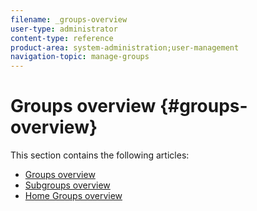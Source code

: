 ```yaml
---
filename: _groups-overview
user-type: administrator
content-type: reference
product-area: system-administration;user-management
navigation-topic: manage-groups
---
```




# Groups overview {#groups-overview}

This section contains the following articles:



* [Groups overview](groups.md) 
* [Subgroups overview](subgroups.md) 
* [Home Groups overview](home-groups.md) 


